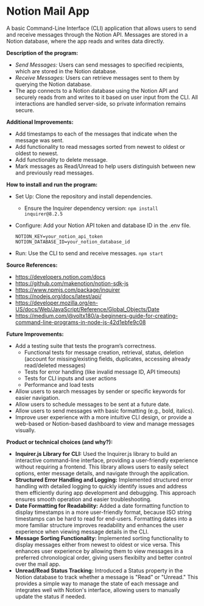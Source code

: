 # Notion Mail App
A basic Command-Line Interface (CLI) application that allows users to send and receive messages through the Notion API. Messages are stored in a Notion database, where the app reads and writes data directly.

**Description of the program:**
- _Send Messages:_ Users can send messages to specified recipients, which are stored in the Notion database.
- _Receive Messages:_ Users can retrieve messages sent to them by querying the Notion database.
- The app connects to a Notion database using the Notion API and securely reads from and writes to it based on user input from the CLI. All interactions are handled server-side, so private information remains secure.

**Additional Improvements:**
- Add timestamps to each of the messages that indicate when the message was sent.
- Add functionality to read messages sorted from newest to oldest or oldest to newest.
- Add functionality to delete message.
- Mark messages as Read/Unread to help users distinguish between new and previously read messages.

**How to install and run the program:**
- Set Up: Clone the repository and install dependencies.
  - Ensure the Inquirer dependency version: ````npm install inquirer@8.2.5````
- Configure: Add your Notion API token and database ID in the .env file.

  ````NOTION_KEY=your_notion_api_token````
  ````NOTION_DATABASE_ID=your_notion_database_id````
- Run: Use the CLI to send and receive messages.  ````npm start````

**Source References:**
- https://developers.notion.com/docs
- https://github.com/makenotion/notion-sdk-js
- https://www.npmjs.com/package/inquirer
- https://nodejs.org/docs/latest/api/
- https://developer.mozilla.org/en-US/docs/Web/JavaScript/Reference/Global_Objects/Date
- https://medium.com/@voltx180/a-beginners-guide-for-creating-command-line-programs-in-node-js-42d1ebfe9c08 

**Future Improvements:**
- Add a testing suite that tests the program’s correctness.
  - Functional tests for message creation, retrieval, status, deletion (account for missing/existing fields, duplicates, accessing already read/deleted messages)
  - Tests for error handling (like invalid message ID, API timeouts)
  - Tests for CLI inputs and user actions
  - Performance and load tests
- Allow users to search messages by sender or specific keywords for easier navigation.
- Allow users to schedule messages to be sent at a future date.
- Allow users to send messages with basic formatting (e.g., bold, italics).
- Improve user experience with a more intuitive CLI design, or provide a web-based or Notion-based dashboard to view and manage messages visually.

**Product or technical choices (and why?):**
- **Inquirer.js Library for CLI:** Used the Inquirer.js library to build an interactive command-line interface, providing a user-friendly experience without requiring a frontend. This library allows users to easily select options, enter message details, and navigate through the application.
- **Structured Error Handling and Logging:** Implemented structured error handling with detailed logging to quickly identify issues and address them efficiently during app development and debugging. This approach ensures smooth operation and easier troubleshooting.
- **Date Formatting for Readability:** Added a date formatting function to display timestamps in a more user-friendly format, because ISO string timestamps can be hard to read for end-users. Formatting dates into a more familiar structure improves readability and enhances the user experience when viewing message details in the CLI.
- **Message Sorting Functionality:** Implemented sorting functionality to display messages either from newest to oldest or vice versa. This enhances user experience by allowing them to view messages in a preferred chronological order, giving users flexibilty and better control over the mail app.
- **Unread/Read Status Tracking:** Introduced a Status property in the Notion database to track whether a message is "Read" or "Unread." This provides a simple way to manage the state of each message and integrates well with Notion's interface, allowing users to manually update the status if needed.
